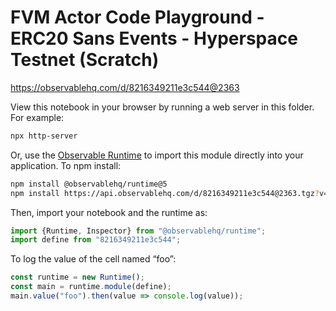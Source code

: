 # FVM Actor Code Playground - ERC20 Sans Events - Hyperspace Testnet (Scratch)

https://observablehq.com/d/8216349211e3c544@2363

View this notebook in your browser by running a web server in this folder. For
example:

~~~sh
npx http-server
~~~

Or, use the [Observable Runtime](https://github.com/observablehq/runtime) to
import this module directly into your application. To npm install:

~~~sh
npm install @observablehq/runtime@5
npm install https://api.observablehq.com/d/8216349211e3c544@2363.tgz?v=3
~~~

Then, import your notebook and the runtime as:

~~~js
import {Runtime, Inspector} from "@observablehq/runtime";
import define from "8216349211e3c544";
~~~

To log the value of the cell named “foo”:

~~~js
const runtime = new Runtime();
const main = runtime.module(define);
main.value("foo").then(value => console.log(value));
~~~
